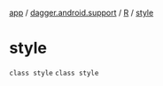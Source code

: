 [app](../../../index.md) / [dagger.android.support](../../index.md) / [R](../index.md) / [style](./index.md)

# style

`class style`
`class style`